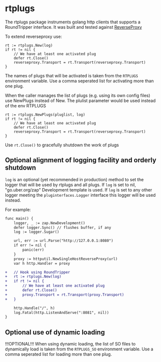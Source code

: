 # rtplugs

The rtplugs package instruments golang http clients that supports a RoundTripper interface.
It was built and tested against [ReverseProxy](https://pkg.go.dev/net/http/httputil#ReverseProxy)

To extend reverseproxy use:
```
rt := rtplugs.New(log)  
if rt != nil {  
    // We have at least one activated plug
    defer rt.Close()
    reverseproxy.Transport = rt.Transport(reverseproxy.Transport)
}
```  
The names of plugs that will be activated is taken from the `RTPLUGS` environment variable. 
Use a comma seperated list for activating more than one plug.

When the caller manages the list of plugs (e.g. using its own config files)
use NewPlugs instead of New.
The plulist parameter would be used instead of the env RTPLUGS 
```
rt := rtplugs.NewPlugs(pluglist, log)  
if rt != nil {  
    // We have at least one activated plug
    defer rt.Close()
    reverseproxy.Transport = rt.Transport(reverseproxy.Transport)
}
```  

Use `rt.Close()` to gracefully shutdown the work of plugs

## Optional alignment of logging facility and orderly shutdown

`log` is an optional (yet recommended in production) method to set the logger that will be used by rtplugs and all plugs. 
If `log` is set to nil, "go.uber.org/zap" Development template is used.
If `log` is set to any other logger meeting the `pluginterfaces.Logger` interface this logger will be used instead.

For example:
```diff
func main() {
	logger, _ := zap.NewDevelopment()
	defer logger.Sync() // flushes buffer, if any
	log := logger.Sugar()

	url, err := url.Parse("http://127.0.0.1:8080")
	if err != nil {
		panic(err)
	}
	proxy := httputil.NewSingleHostReverseProxy(url)
	var h http.Handler = proxy

+	// Hook using RoundTripper
+	rt := rtplugs.New(log)
+	if rt != nil {
+		// We have at least one activated plug
+		defer rt.Close()
+		proxy.Transport = rt.Transport(proxy.Transport)
+	}

	http.Handle("/", h)
	log.Fatal(http.ListenAndServe(":8081", nil))
}
```  





## Optional use of dynamic loading

!!!OPTIONAL!!!
When using dynamic loading, 
the list of SO files to dynamically load is taken from the `RTPLUGS_SO` environment variable.
Use a comma seperated list for loading more than one plug.




